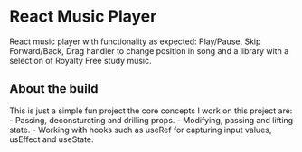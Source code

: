 # React Music Player

React music player with functionality as expected: Play/Pause, Skip Forward/Back, Drag handler to change position in song and a library with a selection of Royalty Free study music.

## About the build

This is just a simple fun project
    the core concepts I work on this project are:
    - Passing, deconsturcting and drilling props.
    - Modifying, passing and lifting state.
    - Working with hooks such as useRef for capturing input values,
    usEffect and useState.
                
